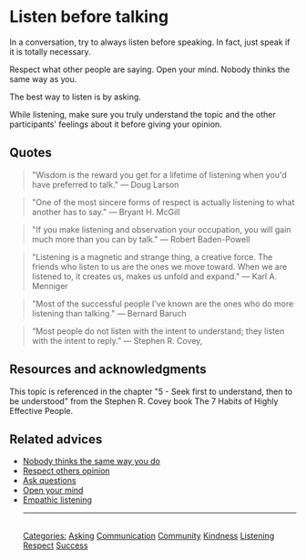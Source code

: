 # Listen before talking

In a conversation, try to always listen before speaking. In fact, just speak if it is totally necessary.

Respect what other people are saying. Open your mind. Nobody thinks the same way as you.

The best way to listen is by asking.

While listening, make sure you truly understand the topic and the other participants' feelings about it before giving your opinion.

## Quotes

> "Wisdom is the reward you get for a lifetime of listening when you'd have preferred to talk." ― Doug Larson

> "One of the most sincere forms of respect is actually listening to what another has to say." ― Bryant H. McGill

> "If you make listening and observation your occupation, you will gain much more than you can by talk." ― Robert Baden-Powell

> "Listening is a magnetic and strange thing, a creative force. The friends who listen to us are the ones we move toward. When we are listened to, it creates us, makes us unfold and expand." ― Karl A. Menniger

> "Most of the successful people I've known are the ones who do more listening than talking." ― Bernard Baruch

> “Most people do not listen with the intent to understand; they listen with the intent to reply.” ― Stephen R. Covey,

## Resources and acknowledgments

This topic is referenced in the chapter "5 - Seek first to understand, then to be understood" from the Stephen R. Covey book The 7 Habits of Highly Effective People.

## Related advices

- [Nobody thinks the same way you do](Nobody%20thinks%20the%20same%20way%20you%20do/index.md)
- [Respect others opinion](Respect%20others%20opinion/index.md)
- [Ask questions](Ask%20questions/index.md)
- [Open your mind](Open%20your%20mind/index.md)
- [Empathic listening](Empathic%20listening/index.md)<hr/><br/>[Categories:](Categories/index.md) [Asking](Categories/Asking.md) [Communication](Categories/Communication.md) [Community](Categories/Community.md) [Kindness](Categories/Kindness.md) [Listening](Categories/Listening.md) [Respect](Categories/Respect.md) [Success](Categories/Success.md)